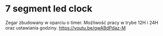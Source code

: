 # 7 segment led clock

Zegar zbudowany w oparciu o timer. Możliwość pracy w trybe 12H i 24H oraz ustawiania godziny.
https://youtu.be/gwABdPdaz-M
